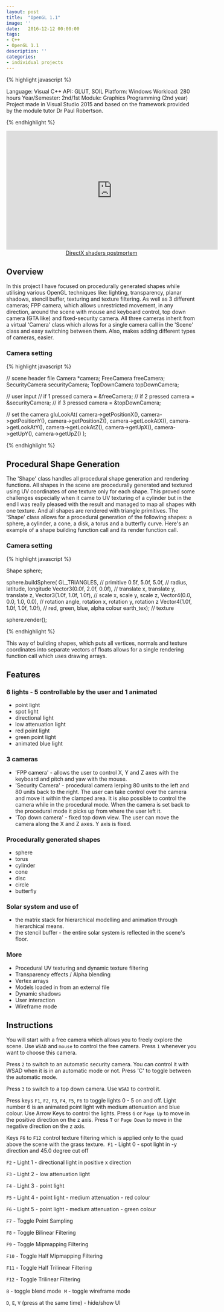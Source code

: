 ```yaml
---
layout: post
title:  "OpenGL 1.1"
image: ''
date:   2016-12-12 00:00:00
tags:
- C++
- OpenGL 1.1
description: ''
categories:
- individual projects
---
```


{% highlight javascript %}

Language: Visual C++
API: GLUT, SOIL
Platform: Windows
Workload: 280 hours
Year/Semester: 2nd/1st
Module: Graphics Programming (2nd year)
​​Project made in Visual Studio 2015 and based on the framework provided by the module tutor Dr Paul Robertson.

{% endhighlight %}

<center><iframe width="560" height="315" src="https://www.youtube.com/embed/vW_VibvvQdw" frameborder="0" allow="accelerometer; autoplay; encrypted-media; gyroscope; picture-in-picture" allowfullscreen></iframe></center>

<center>
<object data="{{ "/assets/pdf/psvita.pdf" type="application/pdf"}}" alt=""  width="600" height="500">
  <a href="{{ "/assets/pdf/psvita.pdf" type="application/pdf"}}" alt="">DirectX shaders postmortem</a>
</object>
</center>

## Overview

In this project I have focused on procedurally generated shapes while utilising various OpenGL techniques like: lighting, transparency, planar shadows, stencil buffer, texturing and texture filtering. As well as 3 different cameras; FPP camera, which allows unrestricted movement, in any direction, around the scene with mouse and keyboard control, top down camera (GTA like) and fixed-security camera. All three cameras inherit from a virtual 'Camera' class which allows for a single camera call in the 'Scene' class and easy switching between them. Also, makes adding different types of cameras, easier.

### Camera setting

{% highlight javascript %}

// scene header file
Camera *camera;
FreeCamera freeCamera;
SecurityCamera securityCamera;
TopDownCamera topDownCamera;

// user input
// if 1 pressed
camera = &freeCamera;
// if 2 pressed
camera = &securityCamera;
// if 3 pressed
camera = &topDownCamera;

// set the camera
gluLookAt(	camera->getPositionX(), camera->getPositionY(), camera->getPositionZ(),
			camera->getLookAtX(), camera->getLookAtY(), camera->getLookAtZ(),
			camera->getUpX(), camera->getUpY(), camera->getUpZ() );

{% endhighlight %}

## Procedural Shape Generation

The 'Shape' class handles all procedural shape generation and rendering functions. All shapes in the scene are procedurally generated and textured using UV coordinates of one texture only for each shape. This proved some challenges especially when it came to UV texturing of a cylinder but in the end I was really pleased with the result and managed to map all shapes with one texture. And all shapes are rendered with triangle primitives. The 'Shape' class allows for a procedural generation of the following shapes: a sphere, a cylinder, a cone, a disk, a torus and a butterfly curve.
Here's an example of a shape building function call and its render function call.

### Camera setting

{% highlight javascript %}

Shape sphere;

sphere.buildSphere(
        GL_TRIANGLES,                               // primitive
        0.5f, 5.0f, 5.0f,	                        // radius, latitude, longitude
		Vector3(0.0f, 2.0f, 0.0f),					// translate x, translate y, translate z,
		Vector3(1.0f, 1.0f, 1.0f),					// scale x, scale y, scale z,
		Vector4(0.0, 0.0, 1.0, 0.0),				// rotation angle, rotation x, rotation y, rotation z
		Vector4(1.0f, 1.0f, 1.0f, 1.0f),			// red, green, blue, alpha colour
		earth_tex);                                 // texture
		
sphere.render();

{% endhighlight %}

This way of building shapes, which puts all vertices,  normals and texture coordinates into separate vectors of floats allows for a single rendering function call which uses drawing arrays.

## Features

### 6 lights - 5 controllable by the user and 1 animated
- point light
- spot light
- directional light
- low attenuation light
- red point light
- green point light
- animated blue light

### 3 cameras
- 'FPP camera'  - allows the user to control X, Y and Z axes with the keyboard and pitch and yaw with the mouse.
- 'Security Camera' - procedural camera lerping 80 units to the left and 80 units back to the right. The user can take control over the camera and move it within the clamped area. It is also possible to control the camera while in the procedural mode. When the camera is set back to the procedural mode it picks up from where the user left it.
- 'Top down camera' - fixed top down view. The user can move the camera along the X and Z axes. Y axis is fixed. 

### Procedurally generated shapes
- sphere
- torus
- cylinder
- cone
- disc
- circle
- butterfly

### Solar system and use of
- the matrix stack for hierarchical modelling and animation through hierarchical means.
- the stencil buffer - the entire solar system is reflected in the scene's floor.

### More
- Procedural UV texturing and dynamic texture filtering
- Transparency effects / Alpha blending
- Vertex arrays
- Models loaded in from an external file
- Dynamic shadows
- User interaction
- Wireframe mode​

## Instructions

You will start with a free camera which allows you to freely explore the scene. Use `WSAD` and `mouse` to control the free camera. Press `1` whenever you want to choose this camera.

Press `2` to switch to an automatic security camera. You can control it with WSAD when it is in an automatic mode or not. Press 'C' to toggle between the automatic mode.

Press `3` to switch to a top down camera. Use `WSAD` to control it.

Press keys `F1`, `F2`, `F3`, `F4`, `F5`, `F6` to toggle lights 0 - 5 on and off. Light number 6 is an animated point light with medium attenuation and blue colour.
Use Arrow Keys to control the lights. Press `G` or `Page Up` to move in the positive direction on the z axis. Press `T` or `Page Down` to move in the negative direction on the z axis.

Keys `F6` to `F12` control texture filtering which is applied only to the quad above the scene with the grass texture.
​
`F1` - Light 0 - spot light in -y direction and 45.0 degree cut off

`F2` - Light 1 - directional light in positive x direction

`F3` - Light 2 - low attenuation light

`F4` - Light 3 - point light

`F5` - Light 4 - point light - medium attenuation - red colour

`F6` - Light 5 - point light - medium attenuation - green colour

`F7` - Toggle Point Sampling

`F8` - Toggle Bilinear Filtering

`F9` - Toggle Mipmapping Filtering

`F10` - Toggle Half Mipmapping Filtering

`F11` - Toggle Half Trilinear Filtering

`F12` - Toggle Trilinear Filtering

`B` - toggle blend mode
​
`M` - toggle wireframe mode​

`D`, `E`, `V` (press at the same time) - hide/show UI